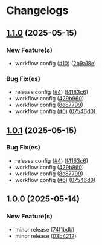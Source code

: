 # Changelogs

## [1.1.0](https://github.com/jakeeviado/infirmary-application/compare/v1.0.0...v1.1.0) (2025-05-15)

### New Feature(s)

* workflow config ([#10](https://github.com/jakeeviado/infirmary-application/issues/10)) ([2b9a18e](https://github.com/jakeeviado/infirmary-application/commit/2b9a18ebe91106ce418cb92e8f690e9357e30e70))

### Bug Fix(es)

* release config ([#4](https://github.com/jakeeviado/infirmary-application/issues/4)) ([f4163c6](https://github.com/jakeeviado/infirmary-application/commit/f4163c629c94e61bf4611935d74e2023f76387f1))
* workflow config ([429b960](https://github.com/jakeeviado/infirmary-application/commit/429b960cdb9d7e95182c0e9baf41ceb2a72b7592))
* workflow config ([8e87799](https://github.com/jakeeviado/infirmary-application/commit/8e87799089efc9a143ff17032e752bbe0b40d458))
* workflow config ([#6](https://github.com/jakeeviado/infirmary-application/issues/6)) ([07546d0](https://github.com/jakeeviado/infirmary-application/commit/07546d007800320d7d26219f5ea5e98f85ecbaaa))

## [1.0.1](https://github.com/jakeeviado/infirmary-application/compare/v1.0.0...v1.0.1) (2025-05-15)

### Bug Fix(es)

* release config ([#4](https://github.com/jakeeviado/infirmary-application/issues/4)) ([f4163c6](https://github.com/jakeeviado/infirmary-application/commit/f4163c629c94e61bf4611935d74e2023f76387f1))
* workflow config ([429b960](https://github.com/jakeeviado/infirmary-application/commit/429b960cdb9d7e95182c0e9baf41ceb2a72b7592))
* workflow config ([8e87799](https://github.com/jakeeviado/infirmary-application/commit/8e87799089efc9a143ff17032e752bbe0b40d458))
* workflow config ([#6](https://github.com/jakeeviado/infirmary-application/issues/6)) ([07546d0](https://github.com/jakeeviado/infirmary-application/commit/07546d007800320d7d26219f5ea5e98f85ecbaaa))

## 1.0.0 (2025-05-14)

### New Feature(s)

* minor release ([74f1bdb](https://github.com/jakeeviado/infirmary-application/commit/74f1bdb0c7960df18df9431827c949e198c34a89))
* minor release ([03b4212](https://github.com/jakeeviado/infirmary-application/commit/03b421216cdf962ecc6ffe34e195d99cf596dd02))

